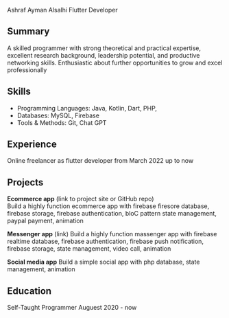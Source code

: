 Ashraf Ayman Alsalhi
Flutter Developer

## Summary
A skilled programmer with strong theoretical and practical expertise, excellent research background, leadership potential, and productive networking skills. Enthusiastic about further opportunities to grow and excel professionally

## Skills
- Programming Languages: Java, Kotlin, Dart, PHP,  
- Databases: MySQL, Firebase
- Tools & Methods: Git, Chat GPT

## Experience
Online freelancer as flutter developer from March 2022 up to now


## Projects
**Ecommerce app** (link to project site or GitHub repo)  
Build a highly function ecommerce app with firebase firesore database, firebase storage, firebase authentication, bloC pattern state management, paypal payment, animation

**Messenger app** (link)
Build a highly function massenger app with firebase realtime database, firebase authentication, firebase push notification, firebase storage, state management, video call, animation

**Social media app**
Build a simple social app with php database, state management,  animation


## Education
Self-Taught Programmer Auguest 2020 - now
